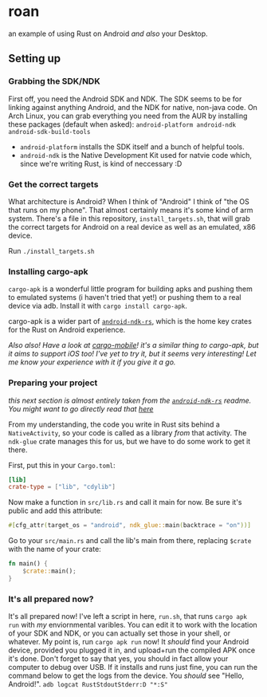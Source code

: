 # roan
an example of using Rust on Android *and also* your Desktop.

## Setting up

### Grabbing the SDK/NDK

First off, you need the Android SDK and NDK. The SDK seems to be for linking
against anything Android, and the NDK for native, non-java code. On Arch Linux,
you can grab everything you need from the AUR by installing these packages
(default when asked):
`android-platform android-ndk android-sdk-build-tools`

- `android-platform` installs the SDK itself and a bunch of helpful tools.
- `android-ndk` is the Native Development Kit used for natvie code which, since
  we're writing Rust, is kind of neccessary :D

### Get the correct targets

What architecture is Android? When I think of "Android" I think of "the OS that
runs on my phone". That almost certainly means it's some kind of arm system.
There's a file in this repository, `install_targets.sh`, that will grab the
correct targets for Android on a real device as well as an emulated, x86 device.

Run `./install_targets.sh`

### Installing cargo-apk

`cargo-apk` is a wonderful little program for building apks and pushing them to
emulated systems (i haven't tried that yet!) or pushing them to a real device
via adb. Install it with `cargo install cargo-apk`.

cargo-apk is a wider part of [`android-ndk-rs`][android-ndk-rs], which is the
home key crates for the Rust on Android experience.

*Also also! Have a look at [cargo-mobile][cargo-mobile]! it's a similar thing*
*to cargo-apk, but it aims to support iOS too! I've yet to try it, but it*
*seems very interesting! Let me know your experience with it if you give*
*it a go.*

[cargo-mobile]: https://github.com/BrainiumLLC/cargo-mobile
[android-ndk-rs]: https://github.com/rust-windowing/android-ndk-rs

### Preparing your project

*this next section is almost entirely taken from the*
*[`android-ndk-rs`][android-ndk-rs] readme. You might want to go directly*
*read that [here][andk-hello]*

[andk-hello]: https://github.com/rust-windowing/android-ndk-rs#hello-world

From my understanding, the code you write in Rust sits behind a
`NativeActivity`, so your code is called as a library *from* that activity. The
`ndk-glue` crate manages this for us, but we have to do some work to get it there.

First, put this in your `Cargo.toml`:
```toml
[lib]
crate-type = ["lib", "cdylib"]
```

Now make a function in `src/lib.rs` and call it main for now. Be sure it's public
and add this attribute:
```rust
#[cfg_attr(target_os = "android", ndk_glue::main(backtrace = "on"))]
```

Go to your `src/main.rs` and call the lib's main from there, replacing `$crate`
with the name of your crate:
```rust
fn main() {
    $crate::main();
}
```

### It's all prepared now?

It's all prepared now! I've left a script in here, `run.sh`, that runs
`cargo apk run` with *my* enviornmental varibles. You can edit it to work with
the location of your SDK and NDK, or you can actually set those in your shell, 
or whatever. My point is, run `cargo apk run` now! It *should* find your Android
device, provided you plugged it in, and upload+run the compiled APK once it's
done. Don't forget to say that yes, you should in fact allow your computer to
debug over USB. If it installs and runs just fine, you can run the command below
to get the logs from the device. You *should* see "Hello, Android!".
`adb logcat RustStdoutStderr:D "*:S"`